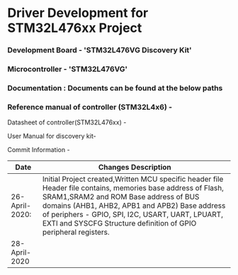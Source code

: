 # Driver Development for STM32L476xx Project
### Development Board 	- 	 'STM32L476VG Discovery Kit'
### Microcontroller 	-	'STM32L476VG'

### Documentation : Documents can be found at the below paths
### Reference manual of controller (STM32L4x6) - 
	
Datasheet of controller(STM32L476xx) - 
	
User Manual for discovery kit- 

Commit Information - 

|**Date**				| 		**Changes Description**		|
|-----------------------|-----------------------------------|
|26-April-2020: 		|	Initial Project created,Written MCU specific header file Header file contains, memories base address of Flash, SRAM1,SRAM2 and ROM Base address of BUS domains (AHB1, AHB2, APB1 and APB2) Base address of periphers - GPIO, SPI, I2C, USART, UART, LPUART, EXTI and SYSCFG		Structure definition of GPIO peripheral registers.|
|28-April-2020			| | Added RCC register structure. Added clock enable and disable functions for GPIO, SPI, I2C, USART and SYSCFG peripherls. Added peripheral definition for GPIO and RCC |
